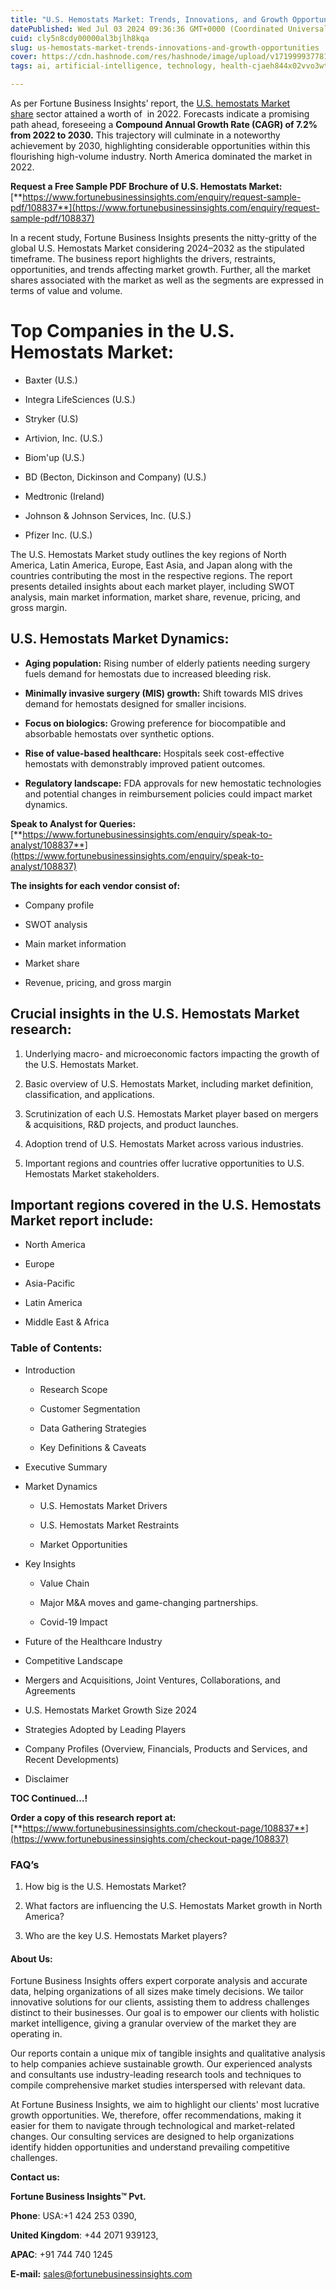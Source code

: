```yaml
---
title: "U.S. Hemostats Market: Trends, Innovations, and Growth Opportunities"
datePublished: Wed Jul 03 2024 09:36:36 GMT+0000 (Coordinated Universal Time)
cuid: cly5n8cdy00000al3bjlh8kqa
slug: us-hemostats-market-trends-innovations-and-growth-opportunities
cover: https://cdn.hashnode.com/res/hashnode/image/upload/v1719999377811/6d3784a3-f23a-4a48-8026-66722b5bf0f5.png
tags: ai, artificial-intelligence, technology, health-cjaeh844x02vvo3wtj5r2s75q, healthcare

---
```


As per Fortune Business Insights’ report, the [U.S. hemostats Market share](https://www.fortunebusinessinsights.com/u-s-hemostats-market-108837) sector attained a worth of  in 2022. Forecasts indicate a promising path ahead, foreseeing a **Compound Annual Growth Rate (CAGR) of 7.2% from 2022 to 2030.** This trajectory will culminate in a noteworthy achievement by 2030, highlighting considerable opportunities within this flourishing high-volume industry. North America dominated the market in 2022.

**Request a Free Sample PDF Brochure of U.S. Hemostats Market:** [**https://www.fortunebusinessinsights.com/enquiry/request-sample-pdf/108837**](https://www.fortunebusinessinsights.com/enquiry/request-sample-pdf/108837)

In a recent study, Fortune Business Insights presents the nitty-gritty of the global U.S. Hemostats Market considering 2024–2032 as the stipulated timeframe. The business report highlights the drivers, restraints, opportunities, and trends affecting market growth. Further, all the market shares associated with the market as well as the segments are expressed in terms of value and volume.

# **Top Companies in the U.S. Hemostats Market:**

* Baxter (U.S.)
    
* Integra LifeSciences (U.S.)
    
* Stryker (U.S)
    
* Artivion, Inc. (U.S.)
    
* Biom'up (U.S.)
    
* BD (Becton, Dickinson and Company) (U.S.)
    
* Medtronic (Ireland)
    
* Johnson & Johnson Services, Inc. (U.S.)
    
* Pfizer Inc. (U.S.)
    

The U.S. Hemostats Market study outlines the key regions of North America, Latin America, Europe, East Asia, and Japan along with the countries contributing the most in the respective regions. The report presents detailed insights about each market player, including SWOT analysis, main market information, market share, revenue, pricing, and gross margin.

## U.S. Hemostats Market **Dynamics**:

* **Aging population:** Rising number of elderly patients needing surgery fuels demand for hemostats due to increased bleeding risk.
    
* **Minimally invasive surgery (MIS) growth:** Shift towards MIS drives demand for hemostats designed for smaller incisions.
    
* **Focus on biologics:** Growing preference for biocompatible and absorbable hemostats over synthetic options.
    
* **Rise of value-based healthcare:** Hospitals seek cost-effective hemostats with demonstrably improved patient outcomes.
    
* **Regulatory landscape:** FDA approvals for new hemostatic technologies and potential changes in reimbursement policies could impact market dynamics.
    

**Speak to Analyst for Queries:** [**https://www.fortunebusinessinsights.com/enquiry/speak-to-analyst/108837**](https://www.fortunebusinessinsights.com/enquiry/speak-to-analyst/108837)

**The insights for each vendor consist of:**

* Company profile
    
* SWOT analysis
    
* Main market information
    
* Market share
    
* Revenue, pricing, and gross margin
    

## **Crucial insights in the U.S. Hemostats Market research:**

1. Underlying macro- and microeconomic factors impacting the growth of the U.S. Hemostats Market.
    
2. Basic overview of U.S. Hemostats Market, including market definition, classification, and applications.
    
3. Scrutinization of each U.S. Hemostats Market player based on mergers & acquisitions, R&D projects, and product launches.
    
4. Adoption trend of U.S. Hemostats Market across various industries.
    
5. Important regions and countries offer lucrative opportunities to U.S. Hemostats Market stakeholders.
    

## **Important regions covered in the U.S. Hemostats Market report include:**

* North America
    
* Europe
    
* Asia-Pacific
    
* Latin America
    
* Middle East & Africa
    

### **Table of Contents:**

* Introduction
    
    * Research Scope
        
    * Customer Segmentation
        
    * Data Gathering Strategies
        
    * Key Definitions & Caveats
        
* Executive Summary
    
* Market Dynamics
    
    * U.S. Hemostats Market Drivers
        
    * U.S. Hemostats Market Restraints
        
    * Market Opportunities
        
* Key Insights
    
    * Value Chain
        
    * Major M&A moves and game-changing partnerships.
        
    * Covid-19 Impact
        
* Future of the Healthcare Industry
    
* Competitive Landscape
    
* Mergers and Acquisitions, Joint Ventures, Collaborations, and Agreements
    
* U.S. Hemostats Market Growth Size 2024
    
* Strategies Adopted by Leading Players
    
* Company Profiles (Overview, Financials, Products and Services, and Recent Developments)
    
* Disclaimer
    

**TOC Continued…!**

**Order a copy of this research report at:** [**https://www.fortunebusinessinsights.com/checkout-page/108837**](https://www.fortunebusinessinsights.com/checkout-page/108837)

### **FAQ’s**

1. How big is the U.S. Hemostats Market?
    
2. What factors are influencing the U.S. Hemostats Market growth in North America?
    
3. Who are the key U.S. Hemostats Market players?
    

#### **About Us:**

Fortune Business Insights offers expert corporate analysis and accurate data, helping organizations of all sizes make timely decisions. We tailor innovative solutions for our clients, assisting them to address challenges distinct to their businesses. Our goal is to empower our clients with holistic market intelligence, giving a granular overview of the market they are operating in.

Our reports contain a unique mix of tangible insights and qualitative analysis to help companies achieve sustainable growth. Our experienced analysts and consultants use industry-leading research tools and techniques to compile comprehensive market studies interspersed with relevant data.

At Fortune Business Insights, we aim to highlight our clients' most lucrative growth opportunities. We, therefore, offer recommendations, making it easier for them to navigate through technological and market-related changes. Our consulting services are designed to help organizations identify hidden opportunities and understand prevailing competitive challenges.

**Contact us:**

**Fortune Business Insights™ Pvt.**

**Phone**: USA:+1 424 253 0390,

**United Kingdom**: +44 2071 939123,

**APAC**: +91 744 740 1245

**E-mail:** [sales@fortunebusinessinsights.com](mailto:sales@fortunebusinessinsights.com)